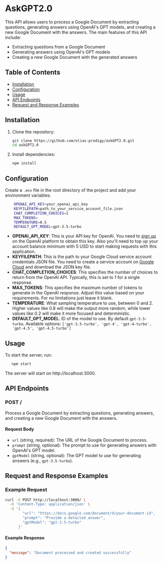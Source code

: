 # AskGPT2.0

This API allows users to process a Google Document by extracting questions, generating answers using OpenAI's GPT models, and creating a new Google Document with the answers. The main features of this API include:

- Extracting questions from a Google Document
- Generating answers using OpenAI's GPT models
- Creating a new Google Document with the generated answers

## Table of Contents

- [Installation](#installation)
- [Configuration](#configuration)
- [Usage](#usage)
- [API Endpoints](#api-endpoints)
- [Request and Response Examples](#request-and-response-examples)

## Installation

1. Clone the repository:
   ```bash
   git clone https://github.com/elias-prodigy/askGPT2.0.git
   cd askGPT2.0

2. Install dependencies:
   ```bash
   npm install

## Configuration

Create a `.env` file in the root directory of the project and add your environment variables:

```bash
    OPENAI_API_KEY=your_openai_api_key
    KEYFILEPATH=path_to_your_service_account_file.json
    CHAT_COMPLETION_CHOICES=1
    MAX_TOKENS=
    TEMPERATURE=0.5
    DEFAULT_GPT_MODEL=gpt-3.5-turbo
```
- **OPENAI_API_KEY**: This is your API key for OpenAI. You need to [sign up](#https://platform.openai.com/) on the OpenAI platform to obtain this key. Also you'll need to top up your account balance minimum with 5 USD to start making requests with this application.
- **KEYFILEPATH**: This is the path to your Google Cloud service account credentials JSON file. You need to create a service account on [Google Cloud](#https://console.cloud.google.com/) and download the JSON key file.
- **CHAT_COMPLETION_CHOICES**: This specifies the number of choices to return from the OpenAI API. Typically, this is set to 1 for a single response.
- **MAX_TOKENS**: This specifies the maximum number of tokens to generate in the OpenAI response. Adjust this value based on your requirements. For no limitations just leave it blank.
- **TEMPERATURE**: What sampling temperature to use, between 0 and 2. Higher values like 0.8 will make the output more random, while lower values like 0.2 will make it more focused and deterministic.
- **DEFAULT_GPT_MODEL**: ID of the model to use. By default `gpt-3.5-turbo`. Available options: `['gpt-3.5-turbo', 'gpt-4', 'gpt-4-turbo', 'gpt-4.5', 'gpt-4.5-turbo']`


## Usage
   
   To start the server, run:

```bash
   npm start
``` 
The server will start on http://localhost:3000.

## API Endpoints

### POST /

Process a Google Document by extracting questions, generating answers, and creating a new Google Document with the answers.

#### Request Body

- `url` (string, required): The URL of the Google Document to process.
- `prompt` (string, optional): The prompt to use for generating answers with OpenAI's GPT model.
- `gptModel` (string, optional): The GPT model to use for generating answers (e.g., `gpt-3.5-turbo`).

## Request and Response Examples

### Example Request

```bash
curl -X POST http://localhost:3000/ \
  -H 'Content-Type: application/json' \
  -d '{
        "url": "https://docs.google.com/document/d/your-document-id",
        "prompt": "Provide a detailed answer",
        "gptModel": "gpt-3.5-turbo"
      }'

```
#### Example Response

```json
{
  "message": "Document processed and created successfully"
}
